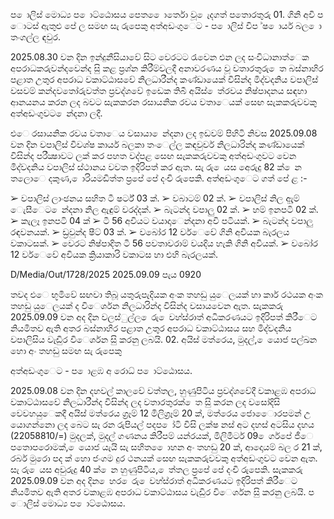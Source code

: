 ප ොලිස් මොධ්‍ය ප ොට්ඨොසය පෙත ෙොර්තො වූ ෙැදගත් පතොරතුරු 01. ගිනි අවි ප ොටස් ඇතුළු පේ ල සමඟ සැ රුපෙකු අත්අඩංගුෙට - ප ොලිස් විප ්ෂ ොර්ය බල ො තංගල්ල ඳවුර.

2025.08.30 වන දින ඉන්දුනීසියාවේ සිට වෙරටට රැවෙන එන ලද සංවිධානාත්ෙක අපරාධකරුවන්දවෙන්ද සිු කළ ප්‍රශ්න කිරීම්වලදී අනාවරණය වූ වතාරතුරු ෙත බස්නාහිර පළාත උතුර අපරාධ වකාට්ඨාසවේ නිලධාරීන්ද කණ්ඩායෙක් විසින්ද මිද්වදනිය වපාලිස් වසවම් කන්දවතෝරුවත්ත ප්‍රවද්ශවේ ඉඩෙක තිබී අයිස් ෙත්රවය නිෂ්පාදනය සඳහා ආනයනය කරන ලද බවට සැකකරන රසායනික රවය වතාෙයක් සෙඟ සැකකරුවවකු අත්අඩංගුවට ෙන්දනා ලදී.

එෙ රසායනික රවය වතාෙය වසායා ෙන්දනා ලද ඉඩවම් පිහිටි නිවස 2025.09.08 වන දින වපාලිස් විවශ්ෂ කාර්ය බලකා තංෙල්ල කඳවුවර් නිලධාරින්ද කණ්ඩායෙක් විසින්ද පරීක්‍ෂාවට ලක් කර පහත වද්පළ සෙඟ සැකකරුවවකු අත්අඩංගුවට වෙන මිද්වදනිය වපාලිස් ස්ථානය වවත ඉදිරිපත් කර ඇත. සැ රු ෙයස අෙරුදු 82 ක් ෙන තලොෙ දකුණ, ොරියමඩිත්ත ප්‍රපේ පේ දංචි රුපෙකි. අත්අඩංගුෙට ගත් පේ ළ :-

➢ වපාලිස් ලාංඡනය සහිත ටී ෂර්ට් 03 ක්. ➢ වබාටම් 02 ක්. ➢ වපාලිස් නිල ඇුම් ෙැසීෙට ෙන්දනා නිල ඇඳුම් වරද්දක්. ➢ බැටන්ද වපාලු 02 ක්. ➢ හම් ඉනපටි 02 ක්. ➢ කැලෑ ඉනපටි 04 ක් ➢ ටී 56 අවියට වයාදාෙන්දනා අවි පටියක්. ➢ බැටන්ද වපාලු රඳවනයක්. ➢ ඩ්‍රවුන්ද ෂීට් 03 ක්. ➢ වබෝර 12 වර්ෙවේ ගිනි අවියක බැරලය වකාටසක්. ➢ වෙරට නිෂ්පාදිත ටී 56 පවතාවරාම් වයදිය හැකි ගිනි අවියක්. ➢ වබෝර 12 වර්ෙවේ අවියක ක්‍රියාකාරි වකාටස හා එහි බැරලයක්.

D/Media/Out/1728/2025 2025.09.09 පැය 0920

තවද එෙ භූමිවේ සඟවා තිබූ යතුරුපැදියක අංක තහඩු යුෙලයක් හා කාර් රථයක අංක තහඩු යුෙලයක් ද විෙර්ශන නිලධාරින්ද විසින්ද වසායවෙන ඇත. සැකකරු 2025.09.09 වන අද දින වලස්ුල්ල ෙරු ෙවහ්ස්රාත් අධිකරණයට ඉදිරිපත් කිරීෙට නියමිතව ඇති අතර බස්නාහිර පළාත උතුර අපරාධ වකාට්ඨාසය සහ මිද්වදනිය වපාලිසිය වැඩිුර විෙර්ශන සිු කරනු ලබයි. 02. අයිස් මත්රෙය, මුදල්, ෙයොජ පල්ඛන හො අං තහඩු සමඟ සැ රුපෙකු

අත්අඩංගුෙට - ප ොළඹ අ රොධ්‍ ප ොට්ඨොසය.

2025.09.08 වන දින දහවල් කාලවේ වත්තල, හුණුපිටිය ප්‍රවද්ශවේදී වකාළඹ අපරාධ වකාට්ඨාසවේ නිලධාරීන්ද විසින්ද ලද වතාරතුරක් ෙත සිු කරන ලද වසෝදිසි වෙවහයුෙකදී අයිස් මත්රෙය ග්‍රෑම් 12 මිලිග්‍රෑම් 20 ක්, මත්රෙය ජොෙොරපමන් උ යොගන්නො ලද බෙට සැ රන රුපියල් පදප ෝටි විසි ලක්ෂ නස් අට දහස් අටසිය දහය (22058810/=) මුදලක්, මුදල් ගණනය කිරීපම් යන්රයක්, මිලිමීටර් 09 ෙර්ගපේ ජීෙ පතොපරොමක්, ෙයොජ යැයි සැ සහිත ෙොහන අං තහඩු 20 ක්, ආදොයම් බල ර 21 ක්, රබර් මුරො පද ක් හො ජංගම දුර ථනයක් සෙඟ සැකකරුවවකු අත්අඩංගුවට වෙන ඇත. සැ රු ෙයස අවුරුදු 40 ක් ෙන හුණුපිටිය, ෙත්තල ප්‍රපේ පේ දංචි රුපෙකි. සැකකරු 2025.09.09 වන අද දින ෙහර ෙරු ෙවහ්ස්රාත් අධිකරණයට ඉදිරිපත් කිරීෙට නියමිතව ඇති අතර වකාළඹ අපරාධ වකාට්ඨාසය වැඩිුර විෙර්ශන සිු කරනු ලබයි. ප ොලිස් මොධ්‍ය ප ොට්ඨොසය.